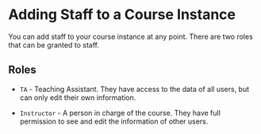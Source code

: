 # Adding Staff to a Course Instance

You can add staff to your course instance at any point.  There are two roles that can be granted to staff.

## Roles

* `TA` - Teaching Assistant.  They have access to the data of all users, but can only edit their own information.

* `Instructor` - A person in charge of the course.  They have full permission to see and edit the information of other users.
